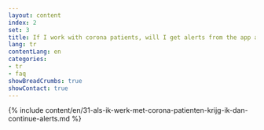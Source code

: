 ```yaml
---
layout: content
index: 2
set: 3
title: If I work with corona patients, will I get alerts from the app all the time?
lang: tr
contentLang: en
categories:
- tr
- faq
showBreadCrumbs: true
showContact: true
---
```

{% include content/en/31-als-ik-werk-met-corona-patienten-krijg-ik-dan-continue-alerts.md %}

